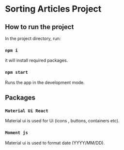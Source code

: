 # Sorting Articles Project


## How to run the project

In the project directory, run:
### `npm i`
it will install required packages.
### `npm start`
Runs the app in the development mode.

## Packages

### `Material Ui React`
Material ui is used for Ui (icons , buttons, containers etc).
### `Moment js`
Material ui is used to format date (YYYY/MM/DD).



